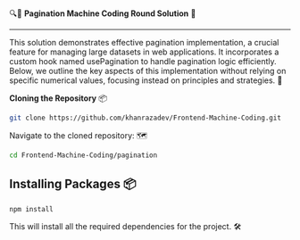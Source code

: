 🔍📄 **Pagination Machine Coding Round Solution** 🚀

---

This solution demonstrates effective pagination implementation, a crucial feature for managing large datasets in web applications. It incorporates a custom hook named usePagination to handle pagination logic efficiently. Below, we outline the key aspects of this implementation without relying on specific numerical values, focusing instead on principles and strategies. 🌟

 

**Cloning the Repository** 📦

```bash
git clone https://github.com/khanrazadev/Frontend-Machine-Coding.git
```

Navigate to the cloned repository: 🗺️

```bash
cd Frontend-Machine-Coding/pagination
```

## Installing Packages 📦

```bash
npm install
```

This will install all the required dependencies for the project. 🛠️
